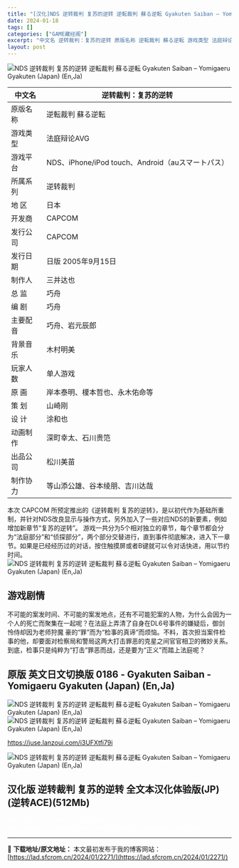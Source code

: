 ```yaml
---
title: "[汉化]NDS 逆转裁判 复苏的逆转 逆転裁判 蘇る逆転 Gyakuten Saiban – Yomigaeru Gyakuten (Japan) (En,Ja) 免费下载"
date: 2024-01-18
tags: []
categories: ["GAME藏经阁"]
excerpt: "中文名 逆转裁判：复苏的逆转 原版名称 逆転裁判 蘇る逆転 游戏类型 法庭辩论AVG 游戏平台 NDS、iPhone/iPod touch、Android（auスマートパス） 所属系列 逆转裁判 地 区 日本 开发商 CAPCOM 发行公司 CAPCOM 发行日期 日版 2005年9月15日 制作人&hellip;"
layout: post
---
```


<div></div>
<img style="display: block; margin-left: auto; margin-right: auto;" title="逆转裁判 复苏的逆转" src="https://lad.sfcrom.cn/wp-content/uploads/2024/01/20240117_65a7eb0424f0a.webp" alt="NDS 逆转裁判 复苏的逆转 逆転裁判 蘇る逆転 Gyakuten Saiban – Yomigaeru Gyakuten (Japan) (En,Ja)" />
<table>
<thead>
<tr>
<th>中文名</th>
<th>逆转裁判：复苏的逆转</th>
</tr>
</thead>
<tbody>
<tr>
<td>原版名称</td>
<td>逆転裁判 蘇る逆転</td>
</tr>
<tr>
<td>游戏类型</td>
<td>法庭辩论AVG</td>
</tr>
<tr>
<td>游戏平台</td>
<td>NDS、iPhone/iPod touch、Android（auスマートパス）</td>
</tr>
<tr>
<td>所属系列</td>
<td>逆转裁判</td>
</tr>
<tr>
<td>地 区</td>
<td>日本</td>
</tr>
<tr>
<td>开发商</td>
<td>CAPCOM</td>
</tr>
<tr>
<td>发行公司</td>
<td>CAPCOM</td>
</tr>
<tr>
<td>发行日期</td>
<td>日版 2005年9月15日</td>
</tr>
<tr>
<td>制作人</td>
<td>三并达也</td>
</tr>
<tr>
<td>总 监</td>
<td>巧舟</td>
</tr>
<tr>
<td>编 剧</td>
<td>巧舟</td>
</tr>
<tr>
<td>主要配音</td>
<td>巧舟、岩元辰郎</td>
</tr>
<tr>
<td>背景音乐</td>
<td>木村明美</td>
</tr>
<tr>
<td>玩家人数</td>
<td>单人游戏</td>
</tr>
<tr>
<td>原 画</td>
<td>岸本泰明、榎本哲也、永木佑命等</td>
</tr>
<tr>
<td>策 划</td>
<td>山崎刚</td>
</tr>
<tr>
<td>设 计</td>
<td>涂和也</td>
</tr>
<tr>
<td>动画制作</td>
<td>深町幸太、石川贵笵</td>
</tr>
<tr>
<td>出品公司</td>
<td>松川美苗</td>
</tr>
<tr>
<td>制作协力</td>
<td>等山添公雄、谷本绫朋、吉川达哉</td>
</tr>
</tbody>
</table>
本次 CAPCOM 所预定推出的《逆转裁判 复苏的逆转》，是以初代作为基础所重制，并针对NDS改良显示与操作方式，另外加入了一些对应NDS的新要素，例如增加新章节“复苏的逆转”。
游戏一共分为5个相对独立的章节，每个章节都会分为“法庭部分”和“侦探部分”，两个部分交替进行，直到事件彻底解决，进入下一章节。如果是已经经历过的对话，按住触摸屏或者B键就可以令对话快进，用以节约时间。

<img style="display: block; margin-left: auto; margin-right: auto;" title="逆转裁判 复苏的逆转" src="https://lad.sfcrom.cn/wp-content/uploads/2024/01/20240117_65a7ed00ba015.png" alt="NDS 逆转裁判 复苏的逆转 逆転裁判 蘇る逆転 Gyakuten Saiban – Yomigaeru Gyakuten (Japan) (En,Ja)" />

<a name="ci_title0"></a>
<h2>游戏剧情</h2>
不可能的案发时间、不可能的案发地点，还有不可能犯案的人物，为什么会因为一个人的死亡而聚集在一起呢？在法庭上弄清了自身在DL6号事件的嫌疑后，御剑 怜侍却因为老师狩魔 豪的“罪”而为“检事的真谛”而烦恼。不料，首次担当案件检事的他，却要面对检察局和警局这两大打击罪恶的克星之间官官相卫的微妙关系。到底，检事只是纯粹为“打击”罪恶而战，还是要为“正义”而踏上法庭呢？

<a name="ci_title1"></a>
<h2>原版 英文日文切换版 0186 - Gyakuten Saiban - Yomigaeru Gyakuten (Japan) (En,Ja)</h2>
<img style="display: block; margin-left: auto; margin-right: auto;" title="原版 英文日文切换版" src="https://lad.sfcrom.cn/wp-content/uploads/2024/01/20240117_65a7ed06962ea.jpg" alt="NDS 逆转裁判 复苏的逆转 逆転裁判 蘇る逆転 Gyakuten Saiban – Yomigaeru Gyakuten (Japan) (En,Ja)" />

<img style="display: block; margin-left: auto; margin-right: auto;" title="原版 英文日文切换版" src="https://lad.sfcrom.cn/wp-content/uploads/2024/01/20240117_65a7ed09f226f.jpg" alt="NDS 逆转裁判 复苏的逆转 逆転裁判 蘇る逆転 Gyakuten Saiban – Yomigaeru Gyakuten (Japan) (En,Ja)" />

https://juse.lanzoui.com/i3UFXtfi79i

<img style="display: block; margin-left: auto; margin-right: auto;" title="逆转裁判 复苏的逆转" src="https://lad.sfcrom.cn/wp-content/uploads/2024/01/20240117_65a7ed0e095a2.jpg" alt="NDS 逆转裁判 复苏的逆转 逆転裁判 蘇る逆転 Gyakuten Saiban – Yomigaeru Gyakuten (Japan) (En,Ja)" />

<a name="ci_title2"></a>
<h2>汉化版 逆转裁判 复苏的逆转 全文本汉化体验版(JP)(逆转ACE)(512Mb)</h2>
<span style="color: #ffffff;">https://juse.lanzoui.com/i655ctfi8te</span>
<span style="color: #ffffff;">http://download.9ioldgame.com/f/30740061-740693487-f4e54b</span>

---
📖 **下载地址/原文地址：** 本文最初发布于我的博客网站：[https://lad.sfcrom.cn/2024/01/2271/](https://lad.sfcrom.cn/2024/01/2271/)
